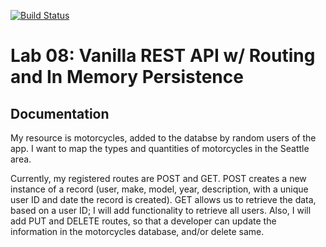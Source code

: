 [![Build Status](https://travis-ci.org/LizabethPetersen/08-09-http-routing-rest.svg?branch=master)](https://travis-ci.org/LizabethPetersen/08-09-http-routing-rest)

# Lab 08: Vanilla REST API w/ Routing and In Memory Persistence

 ## Documentation
 My resource is motorcycles, added to the databse by random users of the app. I want to map the types and quantities of motorcycles in the Seattle area.

 Currently, my registered routes are POST and GET. POST creates a new instance of a record (user, make, model, year, description, with a unique user ID and date the record is created). GET allows us to retrieve the data, based on a user ID; I will add functionality to retrieve all users. Also, I will add PUT and DELETE routes, so that a developer can update the information in the motorcycles database, and/or delete same.